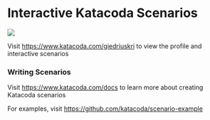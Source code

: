 # Interactive Katacoda Scenarios

[![](http://shields.katacoda.com/katacoda/giedriuskri/count.svg)](https://www.katacoda.com/giedriuskri "Get your profile on Katacoda.com")

Visit https://www.katacoda.com/giedriuskri to view the profile and interactive scenarios

### Writing Scenarios
Visit https://www.katacoda.com/docs to learn more about creating Katacoda scenarios

For examples, visit https://github.com/katacoda/scenario-example
